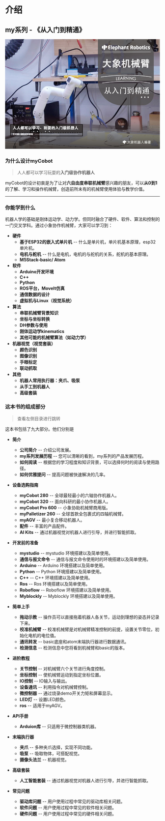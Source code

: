 # 介绍

## my系列 - 《从入门到精通》

![my](./img/rumen.jpg)

### 为什么设计myCobot

> 人人都可以学习玩耍的**入门级协作机器人**

myCobot的设计初衷是为了让对**六自由度串联机械臂**感兴趣的朋友，可以**从0到1**的了解、学习和操作机械臂，创造前所未有的机械臂使用体验与教学价值。

---

### 你能学到什么

机器人学的基础是刚体运动学、动力学。但同时融合了硬件、软件、算法和控制的一门交叉学科。通过小象协作机械臂，大家可以学习到：

+ **硬件**
  + **基于ESP32的嵌入式单片机** -- 什么是单片机，单片机基本原理，esp32单片机。
  + **电机与舵机**	-- 什么是电机，电机的与舵机的关系，舵机的基本原理。
  + **M5Stack-basic/ Atom**
+ **软件**
  + **Arduino开发环境** 
  + **C++**
  + **Python**
  + **ROS平台，MoveIt仿真**
  + **通信数据的设计**
  + **虚拟机与Linux（视觉系统）**
+ **算法**
  + **串联机械臂背景知识**
  + **坐标与坐标转换**
  + **DH参数与使用**
  + **刚体运动学kinematics**
  + **其他可能的机械臂算法（如动力学）**
+ **机器视觉（视觉套装）**
  + **颜色识别**
  + **图像识别**
  + **手眼标定**
  + **联动抓取**
+ **其他**
  + **机器人常用执行器：夹爪、吸泵**
  + **从手工到机器人**
  + **高级套装**



### 这本书的组成部分

> 查看左侧目录进行跳转

这本书包括了九大部分。他们分别是

+ **简介** 
  + **公司简介**  -- 介绍公司发展。
  + **my系列发展历程**  -- 您可以清晰的看到，my系列的产品发展历程。
  + **如何阅读**  -- 根据您的学习程度和知识背景，可以选择何时的阅读与使用路径。
  + **如何优雅提问**  -- 提高问题被快速解决的几率。
    <br>

+ **设备选购指南**
  + **myCobot 280** -- 全球最轻最小的六轴协作机器人。
  + **myCobot 320** -- 面向科研的最小协作机器人。
  + **myCobot Pro 600** -- 小象协助机械臂商用版。
  + **myPalletizer 260** -- 全球首款全包裹式的四轴机械臂。
  + **myAGV** -- 最小复合移动机器人。
  + **配件** -- 丰富的产品配件。
  + **AI Kits** -- 通过机器视觉对机器人进行引导，并进行智能抓取。

+ **开发前的准备**
  + **mystudio** -- mystudio 环境搭建以及简单使用。
  + **通信与报文命令** -- 通信与报文命令使用时的环境搭建以及简单使用。
  + **Arduino**  -- Arduino 环境搭建以及简单使用。
  + **Python** -- Python 环境搭建以及简单使用。
  + **C++**  -- C++ 环境搭建以及简单使用。
  + **Ros** -- Ros 环境搭建以及简单使用。
  + **Roboflow**  -- Roboflow 环境搭建以及简单使用。
  + **Myblockly** -- Myblockly 环境搭建以及简单使用。

+ **简单上手** 
  + **拖动示教** -- 操作员可以直接拖着机器人各关节，运动到理想的姿态并记录下来。
  + **校准机械臂** -- 校准机械臂是对机械臂精准控制的前提，设置关节零位，初始化电机的电位值。
  + **通讯转发** -- basic底座和atom末端执行器进行数据通讯。
  + **检测信息** -- 检测信息中您将看到机械臂和basic的版本。

+ **进阶教程** 
  + **关节控制** -- 对机械臂六个关节进行角度控制。
  + **坐标控制** -- 使机械臂运动到指定坐标位置。
  + **IO控制** -- IO输入与输出。
  + **设备通讯** -- 利用指令对机械臂控制。
  + **微控制器** -- 通过烧录demo开关力矩和屏幕显示。
  + **LED灯** -- 设置LED颜色。
  + **ros** -- 适用于myAGV。

+ **API手册** 
  + **Arduion库** -- 只适用于微控制器类机器。

+ **末端执行器** 
  + **夹爪** -- 多种夹爪选择，实现不同功能。
  + **吸泵** -- 吸取物体，可搭配视觉。
  + **摄像头法兰** -- 机器视觉。

+ **高级套装** 
  + **人工智能套装** -- 通过机器视觉对机器人进行引导，并进行智能抓取。

+ **常见问题** 
  + **驱动库问题** -- 用户使用过程中常见的驱动库相关问题。
  + **软件问题** -- 用户使用过程中常见的软件相关问题。
  + **硬件问题** -- 用户使用过程中常见的硬件相关问题。
